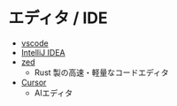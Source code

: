 # エディタ / IDE

- [vscode](https://code.visualstudio.com/)
- [IntelliJ IDEA](https://www.jetbrains.com/ja-jp/idea/)
- [zed](https://zed.dev/)
  - Rust 製の高速・軽量なコードエディタ
- [Cursor](https://www.cursor.com/)
  - AIエディタ
